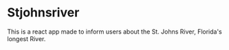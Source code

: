 # Stjohnsriver
This is a react app made to inform users about the St. Johns River, Florida's longest River.
